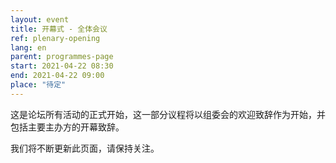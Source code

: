 ```yaml
---
layout: event
title: 开幕式 - 全体会议
ref: plenary-opening
lang: en
parent: programmes-page
start: 2021-04-22 08:30
end: 2021-04-22 09:00
place: "待定"
---
```

这是论坛所有活动的正式开始，这一部分议程将以组委会的欢迎致辞作为开始，并包括主要主办方的开幕致辞。

我们将不断更新此页面，请保持关注。
